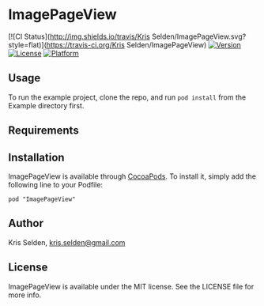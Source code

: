 # ImagePageView

[![CI Status](http://img.shields.io/travis/Kris Selden/ImagePageView.svg?style=flat)](https://travis-ci.org/Kris Selden/ImagePageView)
[![Version](https://img.shields.io/cocoapods/v/ImagePageView.svg?style=flat)](http://cocoadocs.org/docsets/ImagePageView)
[![License](https://img.shields.io/cocoapods/l/ImagePageView.svg?style=flat)](http://cocoadocs.org/docsets/ImagePageView)
[![Platform](https://img.shields.io/cocoapods/p/ImagePageView.svg?style=flat)](http://cocoadocs.org/docsets/ImagePageView)

## Usage

To run the example project, clone the repo, and run `pod install` from the Example directory first.

## Requirements

## Installation

ImagePageView is available through [CocoaPods](http://cocoapods.org). To install
it, simply add the following line to your Podfile:

    pod "ImagePageView"

## Author

Kris Selden, kris.selden@gmail.com

## License

ImagePageView is available under the MIT license. See the LICENSE file for more info.

